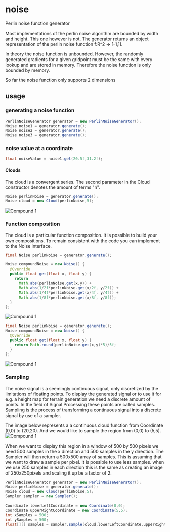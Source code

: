 # noise
Perlin noise function generator

Most implementations of the perlin noise algorithm are bounded by width and height. This one however is not. The generator returns an object representation of the 
perlin noise function f:R^2 -> [-1,1]. 

In theory the noise function is unbounded. However, the randomly generated gradients for a given gridpoint must be the same with every lookup and are stored in memory. Therefore the noise function is only bounded by memory.

So far the noise function only supports 2 dimensions

## usage

### generating a noise function
```java
PerlinNoiseGenerator generator = new PerlinNoiseGenerator(); 
Noise noise1 = generator.generate();
Noise noise2 = generator.generate();
Noise noise3 = generator.generate();
```
### noise value at a coordinate
```java
float noiseValue = noise1.get(20.5f,31.2f);
```
#### Clouds
The cloud is a convergent series. The second parameter in the Cloud constructor denotes the amount of terms "n".
```java
Noise perlinNoise = generator.generate();
Noise cloud = new Cloud(perlinNoise,5);
```
![Compound 1](https://github.com/sonsyphon/noise/blob/master/docs/compound2.png)

### Function composition
The cloud is a particular function composition. It is possible to build your own compositions. To remain consistent with the code you can implement to the Noise interface.
```java
final Noise perlinNoise = generator.generate();

Noise compoundNoise = new Noise() {
  @Override
  public float get(float x, float y) {
    return
      Math.abs(perlinNoise.get(x,y)) +
      Math.abs(1/2f*perlinNoise.get(x/2f, y/2f)) +
      Math.abs(1/4f*perlinNoise.get(x/4f, y/4f)) +
      Math.abs(1/8f*perlinNoise.get(x/8f, y/8f));
  }
};
```
![Compound 1](https://github.com/sonsyphon/noise/blob/master/docs/compound1.png)
```java
final Noise perlinNoise = generator.generate();
Noise compoundNoise = new Noise() {
  @Override
  public float get(float x, float y) {
    return Math.round(perlinNoise.get(x,y)*5)/5f;
  }
};
```
![Compound 1](https://github.com/sonsyphon/noise/blob/master/docs/compound3.png)

### Sampling
The noise signal is a seemingly continuous signal, only discretized by the limitations of floating points.
To display the generated signal or to use it for e.g. a height map for terrain generation we need a discrete amount of points. In the field of Signal Processing these points are called samples.
Sampling is the process of transforming a continuous signal into a discrete signal by use of a sampler.

The image below represents a a continuous cloud function from Coordinate (0,0) to (20,20). And we would like to sample the region from (0,0) to (5,5).
![Compound 1](https://github.com/sonsyphon/noise/blob/master/docs/sampler.png)

When we want to display this region in a window of 500 by 500 pixels we need 500 samples in the x direction and 500 samples in the y direction. The Sampler will then return a 500x500 array of samples.
This is assuming that we want to draw a sample per pixel. It is possible to use less samples. when we use 250 samples in each direction this is the same as creating an image of 250x250pixels and scaling it up be a factor of 2.
```java
PerlinNoiseGenerator generator = new PerlinNoiseGenerator();
Noise perlinNoise = generator.generate();
Noise cloud = new Cloud(perlinNoise,5);
Sampler sampler = new Sampler();

Coordinate lowerLeftCoordinate = new Coordinate(0,0);
Coordinate upperRightCoordinate = new Coordinate(5,5);
int xSamples = 500;
int ySamples = 500;
float[][] samples = sampler.sample(cloud,lowerLeftCoordinate,upperRightCoordinate,xSamples,ySamples);
